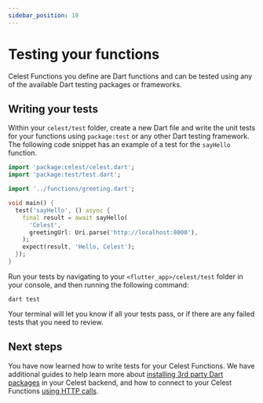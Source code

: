 ```yaml
---
sidebar_position: 10
---
```


# Testing your functions

Celest Functions you define are Dart functions and can be tested using any of the available Dart testing packages or frameworks.

## Writing your tests

Within your `celest/test` folder, create a new Dart file and write the unit tests for your functions using `package:test` or any other Dart testing framework. The following code snippet has an example of a test for the `sayHello` function.

```dart
import 'package:celest/celest.dart';
import 'package:test/test.dart';

import '../functions/greeting.dart';

void main() {
  test('sayHello', () async {
    final result = await sayHello(
      'Celest',
      greetingUrl: Uri.parse('http://localhost:8000'),
    );
    expect(result, 'Hello, Celest');
  });
}
```

Run your tests by navigating to your `<flutter_app>/celest/test` folder in your console, and then running the following command:

```shell
dart test
```

Your terminal will let you know if all your tests pass, or if there are any failed tests that you need to review.

## Next steps

You have now learned how to write tests for your Celest Functions. We have additional guides to help learn more about [installing 3rd party Dart packages](/docs/functions/packages.md) in your Celest backend, and how to connect to your Celest Functions [using HTTP calls](/docs/functions/http-requests.md).
